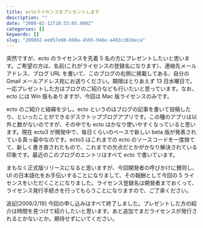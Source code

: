 ```yaml
---
title: ectoライセンスをプレゼントします
description: ""
date: "2008-02-11T10:53:05.000Z"
categories: []
keywords: []
slug: "200802-ee857e08-b98a-4595-946e-a403c3816eca"
---
```


突然ですが、ecto のライセンスを先着 5 名の方にプレゼントしたいと思います。ご希望の方は、名前(これがライセンスの登録名になります）、連絡先メールアドレス、ブログ URL を書いて、このブログの右側に掲載してある、自分の Gmail メールアドレス宛にお送りください。期限はとりあえず 13 日水曜日で。一応プレゼントした方はブログのご紹介なども行いたいと思っています。なお、ecto には Win 版もありますが、今回は Mac 版ライセンスのみです。

ecto のご紹介と経緯を少し。ecto というのはブログの記事を書いて投稿したり、といったことができるデスクトップブログアプリです。この種のアプリは以外と数がないのですが、その中でも ecto はかなり使いやすくなっていると思います。現在 ecto3 が開発中で、毎日くらいのペースで新しい beta 版が発表されている真っ最中なのです。ecto3 はこれまでの ecto のソースコードを一度捨てて、新しく書き直されたもので、これまでの欠点だとかがかなり解決されている印象です。最近のこのブログのエントリはすべて ecto で書いています。

まもなく正式版リリースになると思いますが、今回開発者の呼びかけに賛同し、UI の日本語化をお手伝いすることになりまして、その報酬として今回の 5 ライセンスをいただくことになりました。ライセンス登録名は開発者までおくって、ライセンス発行手続きを行ってもらうことになりますので、ご了承ください。

追記\[2008/2/19\] 今回の申し込みはすべて終了しました。プレゼントした方の紹介は時間を見つけて紹介したいと思います。あと追加でまだライセンスが発行されるとかないとか。期待せずにいてください。
